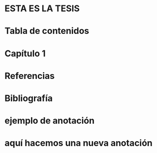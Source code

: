 # ESTA ES LA TESIS

# Tabla de contenidos

# Capítulo 1

# Referencias

# Bibliografía


# ejemplo de anotación
# aquí hacemos una nueva anotación
